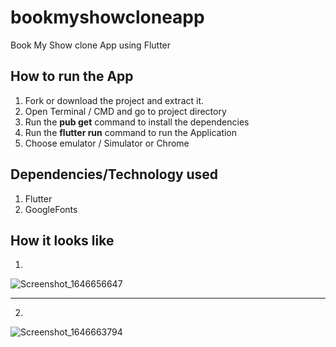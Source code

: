 # bookmyshowcloneapp
Book My Show clone App using Flutter 

## How to run the App
1. Fork or download the project and extract it.
2. Open Terminal / CMD and go to project directory
3. Run the **pub get** command to install the dependencies
4. Run the **flutter run** command to run the Application
5. Choose emulator / Simulator or Chrome

## Dependencies/Technology used
1. Flutter
2. GoogleFonts


## How it looks like 
1. 
![Screenshot_1646656647](https://user-images.githubusercontent.com/69889824/157052344-1e377818-d52b-463c-8b35-a84731ea0239.png)

------------
2.
![Screenshot_1646663794](https://user-images.githubusercontent.com/69889824/157054724-3d724f04-5694-447a-a5f0-d44641cbf111.png)


